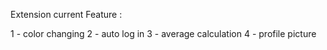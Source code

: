 Extension current Feature :

1 - color changing
2 - auto log in
3 - average calculation
4 - profile picture

